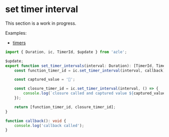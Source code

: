 # set timer interval

This section is a work in progress.

Examples:

-   [timers](https://github.com/demergent-labs/azle/tree/main/examples/timers)

```typescript
import { Duration, ic, TimerId, $update } from 'azle';

$update;
export function set_timer_intervals(interval: Duration): [TimerId, TimerId] {
    const function_timer_id = ic.set_timer_interval(interval, callback);

    const captured_value = '🚩';

    const closure_timer_id = ic.set_timer_interval(interval, () => {
        console.log(`closure called and captured value ${captured_value}`);
    });

    return [function_timer_id, closure_timer_id];
}

function callback(): void {
    console.log('callback called');
}
```

